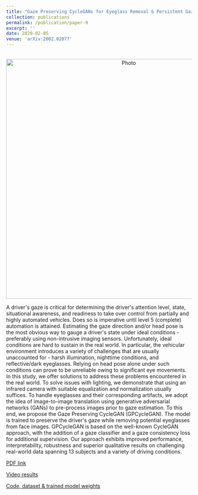 ```yaml
---
title: "Gaze Preserving CycleGANs for Eyeglass Removal & Persistent Gaze Estimation"
collection: publications
permalink: /publication/paper-9
excerpt: ''
date: 2020-02-05
venue: 'arXiv:2002.02077'
---
```

<p align="center">
  <img src="https://arangesh.github.io/images/paper-9-im.png?raw=true" alt="Photo" style="width: 650px;"/> 
</p>

A driver's gaze is critical for determining the driver's attention level, state, situational awareness, and readiness to take over control from partially and highly automated vehicles. Does so is imperative until level 5 (complete) automation is attained. Estimating the gaze direction and/or head pose is the most obvious way to gauge a driver's state under ideal conditions - preferably using non-intrusive imaging sensors. Unfortunately, ideal conditions are hard to sustain in the real world. In particular, the vehicular environment introduces a variety of challenges that are usually unaccounted for - harsh illumination, nighttime conditions, and reflective/dark eyeglasses. Relying on head pose alone under such conditions can prove to be unreliable owing to significant eye movements. In this study, we offer solutions to address these problems encountered in the real world. To solve issues with lighting, we demonstrate that using an infrared camera with suitable equalization and normalization usually suffices. To handle eyeglasses and their corresponding artifacts, we adopt the idea of image-to-image translation using generative adversarial networks (GANs) to pre-process images prior to gaze estimation. To this end, we propose the Gaze Preserving CycleGAN (GPCycleGAN). The model is trained to preserve the driver's gaze while removing potential eyeglasses from face images. GPCycleGAN is based on the well-known CycleGAN approach, with the addition of a gaze classifier and a gaze consistency loss for additional supervision. Our approach exhibits improved performance, interpretability, robustness and superior qualitative results on challenging real-world data spanning 13 subjects and a variety of driving conditions.

[PDF link](http://cvrr.ucsd.edu/publications/2020/GPCycleGAN-extended.pdf)

[Video results](https://youtu.be/3_8U2TrrZVs)

[Code, dataset & trained model weights](https://github.com/arangesh/GPCycleGAN)
